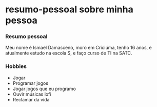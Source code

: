 # resumo-pessoal sobre minha pessoa

### Resumo pessoal

Meu nome é Ismael Damasceno, moro em Criciúma, tenho 16 anos, e atualmente estudo na escola S, e faço curso de TI na SATC.

### Hobbies

<ul>
<li>Jogar</li>
<li>Programar jogos</li>
<li>Jogar jogos que eu programo</li>
<li>Ouvir músicas lofi</li>
<li>Reclamar da vida</li>
</ul>

